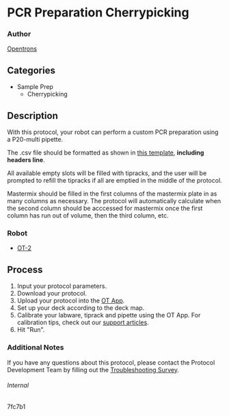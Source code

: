 # PCR Preparation Cherrypicking

### Author
[Opentrons](https://opentrons.com/)

## Categories
* Sample Prep
	* Cherrypicking

## Description
With this protocol, your robot can perform a custom PCR preparation using a P20-multi pipette.

The .csv file should be formatted as shown in [this template](https://opentrons-protocol-library-website.s3.amazonaws.com/custom-README-images/7fc7b1/7fc7b1_csv_template.csv), **including headers line**.

All available empty slots will be filled with tipracks, and the user will be prompted to refill the tipracks if all are emptied in the middle of the protocol.

Mastermix should be filled in the first columns of the mastermix plate in as many columns as necessary. The protocol will automatically calculate when the second column should be acccessed for mastermix once the first column has run out of volume, then the third column, etc.

### Robot
* [OT-2](https://opentrons.com/ot-2)

## Process
1. Input your protocol parameters.
2. Download your protocol.
3. Upload your protocol into the [OT App](https://opentrons.com/ot-app).
4. Set up your deck according to the deck map.
5. Calibrate your labware, tiprack and pipette using the OT App. For calibration tips, check out our [support articles](https://support.opentrons.com/en/collections/1559720-guide-for-getting-started-with-the-ot-2).
6. Hit "Run".

### Additional Notes
If you have any questions about this protocol, please contact the Protocol Development Team by filling out the [Troubleshooting Survey](https://protocol-troubleshooting.paperform.co/).

###### Internal
7fc7b1
